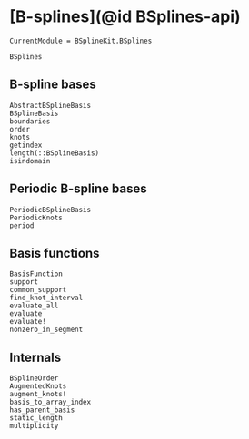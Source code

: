 # [B-splines](@id BSplines-api)

```@meta
CurrentModule = BSplineKit.BSplines
```

```@docs
BSplines
```

## B-spline bases

```@docs
AbstractBSplineBasis
BSplineBasis
boundaries
order
knots
getindex
length(::BSplineBasis)
isindomain
```

## Periodic B-spline bases

```@docs
PeriodicBSplineBasis
PeriodicKnots
period
```

## Basis functions

```@docs
BasisFunction
support
common_support
find_knot_interval
evaluate_all
evaluate
evaluate!
nonzero_in_segment
```

## Internals

```@docs
BSplineOrder
AugmentedKnots
augment_knots!
basis_to_array_index
has_parent_basis
static_length
multiplicity
```
